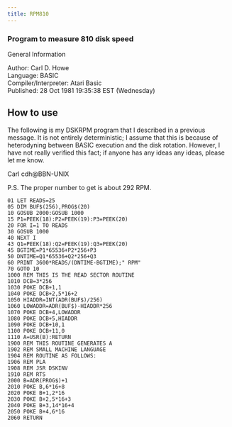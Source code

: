 ```yaml
---
title: RPM810
---
```

### Program to measure 810 disk speed  
  
General Information  
  
Author: 	Carl D. Howe   
Language: 	BASIC   
Compiler/Interpreter: 	Atari Basic   
Published: 	28 Oct 1981 19:35:38 EST (Wednesday)   
  
## How to use  
  
The following is my DSKRPM program that I described in a previous message. It is not entirely deterministic; I assume that this is because of heterodyning between BASIC execution and the disk rotation. However, I have not really verified this fact; if anyone has any ideas any ideas, please let me know.  
  
Carl cdh@BBN-UNIX  
  
P.S. The proper number to get is about 292 RPM.  
  
```
01 LET READS=25
05 DIM BUF$(256),PROG$(20)
10 GOSUB 2000:GOSUB 1000
15 P1=PEEK(18):P2=PEEK(19):P3=PEEK(20)
20 FOR I=1 TO READS
30 GOSUB 1000
40 NEXT I
43 Q1=PEEK(18):Q2=PEEK(19):Q3=PEEK(20)
45 BGTIME=P1*65536+P2*256+P3
50 DNTIME=Q1*65536+Q2*256+Q3
60 PRINT 3600*READS/(DNTIME-BGTIME);" RPM"
70 GOTO 10
1000 REM THIS IS THE READ SECTOR ROUTINE
1010 DCB=3*256
1030 POKE DCB+1,1
1040 POKE DCB+2,5*16+2
1050 HIADDR=INT(ADR(BUF$)/256)
1060 LOWADDR=ADR(BUF$)-HIADDR*256
1070 POKE DCB+4,LOWADDR
1080 POKE DCB+5,HIADDR
1090 POKE DCB+10,1
1100 POKE DCB+11,0
1110 A=USR(B):RETURN 
1900 REM THIS ROUTINE GENERATES A
1902 REM SMALL MACHINE LANGUAGE
1904 REM ROUTINE AS FOLLOWS:
1906 REM PLA
1908 REM JSR DSKINV
1910 REM RTS
2000 B=ADR(PROG$)+1
2010 POKE B,6*16+8
2020 POKE B+1,2*16
2030 POKE B+2,5*16+3
2040 POKE B+3,14*16+4
2050 POKE B+4,6*16
2060 RETURN 
```
